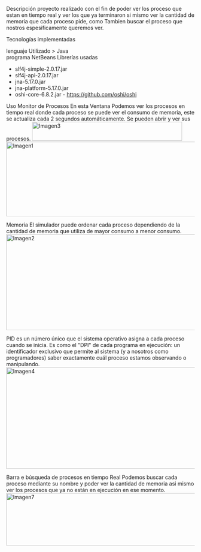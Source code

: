 Descripción
proyecto realizado con el fin de poder ver los proceso que estan en tiempo real y ver los que ya terminaron si mismo ver la cantidad de memoria que cada proceso pide, como Tambien buscar el proceso que nostros espesificamente queremos ver.

Tecnologías implementadas

lenguaje Utilizado > 
Java  
programa 
NetBeans
Librerías usadas
- slf4j-simple-2.0.17.jar
- slf4j-api-2.0.17.jar
- jna-5.17.0.jar
- jna-platform-5.17.0.jar
- oshi-core-6.8.2.jar - https://github.com/oshi/oshi

Uso
Monitor de Procesos
En esta Ventana Podemos ver los procesos en tiempo real donde cada proceso se puede ver el consumo de memoria, este se actualiza cada 2 segundos automáticamente. Se pueden abrir y ver sus procesos.
<img width="401" height="50" alt="Imagen3" src="https://github.com/user-attachments/assets/93c24a0d-cf91-479a-adf0-d49957ccaae8" />
<img width="589" height="199" alt="Imagen1" src="https://github.com/user-attachments/assets/c2d92b09-18a3-4d4e-8276-3a3308cb98f3" />

Memoria
El simulador puede ordenar cada proceso dependiendo de la cantidad de memoria que utiliza de mayor consumo a menor consumo.
<img width="589" height="256" alt="Imagen2" src="https://github.com/user-attachments/assets/4e4e1b9a-df93-4f36-bf08-f3cb3d54b58b" />

PID
es un número único que el sistema operativo asigna a cada proceso cuando se inicia. Es como el "DPI" de cada programa en ejecución: un identificador exclusivo que permite al sistema (y a nosotros como programadores) saber exactamente cuál proceso estamos observando o manipulando.
<img width="525" height="271" alt="Imagen4" src="https://github.com/user-attachments/assets/87802171-28d5-48b8-ac50-fc8a3209c1c9" />

Barra e búsqueda de procesos en tiempo Real
Podemos buscar cada proceso mediante su nombre y poder ver la cantidad de memoria asi mismo ver los procesos que ya no están en ejecución en ese momento.
 <img width="589" height="140" alt="Imagen7" src="https://github.com/user-attachments/assets/c31c0f17-c024-4797-9bd7-ba45b6c9d22a" />
